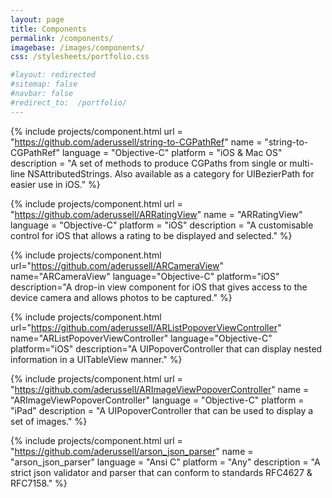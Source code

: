 ```yaml
---
layout: page
title: Components
permalink: /components/
imagebase: /images/components/
css: /stylesheets/portfolio.css

#layout: redirected
#sitemap: false
#navbar: false
#redirect_to:  /portfolio/
---
```



{% include projects/component.html 
	url         = "https://github.com/aderussell/string-to-CGPathRef"
	name        = "string-to-CGPathRef"
	language    = "Objective-C" 
	platform    = "iOS & Mac OS"
	description = "A set of methods to produce CGPaths from single or multi-line NSAttributedStrings. Also available as a category for UIBezierPath for easier use in iOS." 
%}

{% include projects/component.html 
	url         = "https://github.com/aderussell/ARRatingView"
	name        = "ARRatingView"
	language    = "Objective-C" 
	platform    = "iOS"
	description = "A customisable control for iOS that allows a rating to be displayed and selected." 
%}
  
  
{% include projects/component.html 
	url="https://github.com/aderussell/ARCameraView"
	name="ARCameraView"
	language="Objective-C" 
	platform="iOS"
	description="A drop-in view component for iOS that gives access to the device camera and allows photos to be captured." 
%}


{% include projects/component.html 
	url="https://github.com/aderussell/ARListPopoverViewController"
	name="ARListPopoverViewController"
	language="Objective-C" 
	platform="iOS"
	description="A UIPopoverController that can display nested information in a UITableView manner." 
%}


{% include projects/component.html 
	url         = "https://github.com/aderussell/ARImageViewPopoverController"
	name        = "ARImageViewPopoverController"
	language    = "Objective-C" 
	platform    = "iPad"
	description = "A UIPopoverController that can be used to display a set of images." 
%}


{% include projects/component.html 
	url         = "https://github.com/aderussell/arson_json_parser"
	name        = "arson_json_parser"
	language    = "Ansi C" 
	platform    = "Any"
	description = "A strict json validator and parser that can conform to standards RFC4627 & RFC7158." 
%}

    